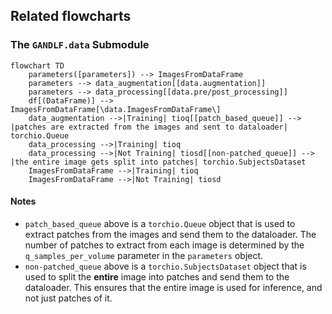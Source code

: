 ## Related flowcharts

### The `GANDLF.data` Submodule

```mermaid
flowchart TD
    parameters([parameters]) --> ImagesFromDataFrame
    parameters --> data_augmentation[[data.augmentation]]
    parameters --> data_processing[[data.pre/post_processing]]
    df[(DataFrame)] --> ImagesFromDataFrame[\data.ImagesFromDataFrame\]
    data_augmentation -->|Training| tioq[[patch_based_queue]] --> |patches are extracted from the images and sent to dataloader| torchio.Queue
    data_processing -->|Training| tioq
    data_processing -->|Not Training| tiosd[[non-patched_queue]] --> |the entire image gets split into patches| torchio.SubjectsDataset
    ImagesFromDataFrame -->|Training| tioq
    ImagesFromDataFrame -->|Not Training| tiosd
```

#### Notes 

- `patch_based_queue` above is a `torchio.Queue` object that is used to extract patches from the images and send them to the dataloader. The number of patches to extract from each image is determined by the `q_samples_per_volume` parameter in the `parameters` object.
- `non-patched_queue` above is a `torchio.SubjectsDataset` object that is used to split the **entire** image into patches and send them to the dataloader. This ensures that the entire image is used for inference, and not just patches of it.
